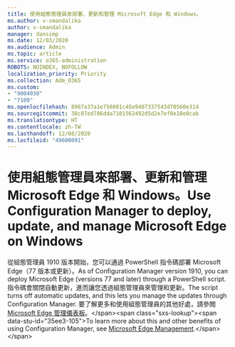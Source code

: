 ```yaml
---
title: 使用組態管理員來部署、更新和管理 Microsoft Edge 和 Windows。
ms.author: v-smandalika
author: v-smandalika
manager: dansimp
ms.date: 12/03/2020
ms.audience: Admin
ms.topic: article
ms.service: o365-administration
ROBOTS: NOINDEX, NOFOLLOW
localization_priority: Priority
ms.collection: Adm_O365
ms.custom:
- "9004030"
- "7100"
ms.openlocfilehash: 8987a37a1e756001c45e9407337543d70560e314
ms.sourcegitcommit: 38c87ed786dda7181562492d5d2e7ef0e18e0cab
ms.translationtype: HT
ms.contentlocale: zh-TW
ms.lasthandoff: 12/08/2020
ms.locfileid: "49600091"
---
```

# <a name="use-configuration-manager-to-deploy-update-and-manage-microsoft-edge-on-windows"></a><span data-ttu-id="35ee3-102">使用組態管理員來部署、更新和管理 Microsoft Edge 和 Windows。</span><span class="sxs-lookup"><span data-stu-id="35ee3-102">Use Configuration Manager to deploy, update, and manage Microsoft Edge on Windows</span></span>

<span data-ttu-id="35ee3-103">從組態管理員 1910 版本開始，您可以通過 PowerShell 指令碼部署 Microsoft Edge（77 版本或更新）。</span><span class="sxs-lookup"><span data-stu-id="35ee3-103">As of Configuration Manager version 1910, you can deploy Microsoft Edge (versions 77 and later) through a PowerShell script.</span></span> <span data-ttu-id="35ee3-104">指令碼會關閉自動更新，進而讓您透過組態管理員來管理和更新。</span><span class="sxs-lookup"><span data-stu-id="35ee3-104">The script turns off automatic updates, and this lets you manage the updates through Configuration Manager.</span></span> <span data-ttu-id="35ee3-105">要了解更多和使用組態管理員的其他好處，請參閲 [Microsoft Edge 管理儀表板](https://docs.microsoft.com/mem/configmgr/apps/deploy-use/deploy-edge??)。</span><span class="sxs-lookup"><span data-stu-id="35ee3-105">To learn more about this and other benefits of using Configuration Manager, see [Microsoft Edge Management](https://docs.microsoft.com/mem/configmgr/apps/deploy-use/deploy-edge??).</span></span>